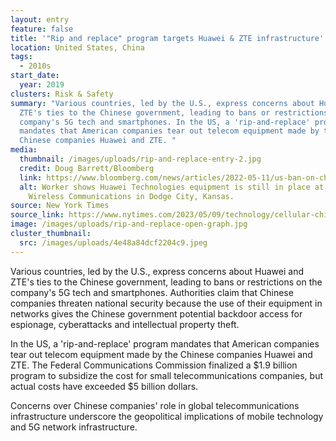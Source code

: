 ```yaml
---
layout: entry
feature: false
title: '"Rip and replace" program targets Huawei & ZTE infrastructure'
location: United States, China
tags:
  - 2010s
start_date:
  year: 2019
clusters: Risk & Safety
summary: "Various countries, led by the U.S., express concerns about Huawei and
  ZTE's ties to the Chinese government, leading to bans or restrictions on the
  company's 5G tech and smartphones. In the US, a 'rip-and-replace' program
  mandates that American companies tear out telecom equipment made by the
  Chinese companies Huawei and ZTE. "
media:
  thumbnail: /images/uploads/rip-and-replace-entry-2.jpg
  credit: Doug Barrett/Bloomberg
  link: https://www.bloomberg.com/news/articles/2022-05-11/us-ban-on-china-tech-failed-to-stop-use-of-hauwei-zte-hardware
  alt: Worker shows Huawei Technologies equipment is still in place at United
    Wireless Communications in Dodge City, Kansas.
source: New York Times
source_link: https://www.nytimes.com/2023/05/09/technology/cellular-china-us-zte-huawei.html
image: /images/uploads/rip-and-replace-open-graph.jpg
cluster_thumbnail:
  src: /images/uploads/4e48a84dcf2204c9.jpeg
---
```

Various countries, led by the U.S., express concerns about Huawei and ZTE's ties to the Chinese government, leading to bans or restrictions on the company's 5G tech and smartphones. Authorities claim that Chinese companies threaten national security because the use of their equipment in networks gives the Chinese government potential backdoor access for espionage, cyberattacks and intellectual property theft.

In the US, a 'rip-and-replace' program mandates that American companies tear out telecom equipment made by the Chinese companies Huawei and ZTE. The Federal Communications Commission finalized a $1.9 billion program to subsidize the cost for small telecommunications companies, but actual costs have exceeded $5 billion dollars.

Concerns over Chinese companies' role in global telecommunications infrastructure underscore the geopolitical implications of mobile technology and 5G network infrastructure.